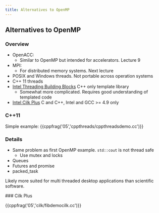```yaml
---
title: Alternatives to OpenMP
---
```


## Alternatives to OpenMP


### Overview

* OpenACC:
    - Similar to OpenMP but intended for accelerators. Lecture 9
* MPI:
    -  For distributed memory systems. Next lecture
* POSIX and Windows threads. Not portable across operation systems
* C++ 11 threads
* [Intel Threading Building Blocks][TBB] C++ only template library
    - Somewhat more complicated. Requires good understanding of templated code
* [Intel Cilk Plus][Cilkplus] C and C++, Intel and GCC >= 4.9 only

### C++11
Simple example: 
{{cppfrag('05','cppthreads/cppthreadsdemo.cc')}}

### Details

* Same problem as first OpenMP example. `std::cout` is not thread safe 
    - Use mutex and locks
* Queues
* Futures and promise
* packed_task

Likely more suited for multi threaded desktop applications than scientific software.

### Cilk Plus

{{cppfrag('05','cilk/fibdemocilk.cc')}}



[TBB]: http://threadingbuildingblocks.org/ 
[Cilkplus]: https://www.cilkplus.org/